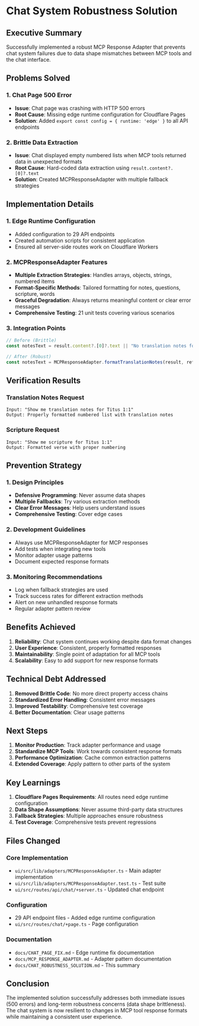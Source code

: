 # Chat System Robustness Solution

## Executive Summary

Successfully implemented a robust MCP Response Adapter that prevents chat system failures due to data shape mismatches between MCP tools and the chat interface.

## Problems Solved

### 1. Chat Page 500 Error

- **Issue**: Chat page was crashing with HTTP 500 errors
- **Root Cause**: Missing edge runtime configuration for Cloudflare Pages
- **Solution**: Added `export const config = { runtime: 'edge' }` to all API endpoints

### 2. Brittle Data Extraction

- **Issue**: Chat displayed empty numbered lists when MCP tools returned data in unexpected formats
- **Root Cause**: Hard-coded data extraction using `result.content?.[0]?.text`
- **Solution**: Created MCPResponseAdapter with multiple fallback strategies

## Implementation Details

### 1. Edge Runtime Configuration

- Added configuration to 29 API endpoints
- Created automation scripts for consistent application
- Ensured all server-side routes work on Cloudflare Workers

### 2. MCPResponseAdapter Features

- **Multiple Extraction Strategies**: Handles arrays, objects, strings, numbered items
- **Format-Specific Methods**: Tailored formatting for notes, questions, scripture, words
- **Graceful Degradation**: Always returns meaningful content or clear error messages
- **Comprehensive Testing**: 21 unit tests covering various scenarios

### 3. Integration Points

```typescript
// Before (Brittle)
const notesText = result.content?.[0]?.text || "No translation notes found";

// After (Robust)
const notesText = MCPResponseAdapter.formatTranslationNotes(result, reference);
```

## Verification Results

### Translation Notes Request

```
Input: "Show me translation notes for Titus 1:1"
Output: Properly formatted numbered list with translation notes
```

### Scripture Request

```
Input: "Show me scripture for Titus 1:1"
Output: Formatted verse with proper numbering
```

## Prevention Strategy

### 1. Design Principles

- **Defensive Programming**: Never assume data shapes
- **Multiple Fallbacks**: Try various extraction methods
- **Clear Error Messages**: Help users understand issues
- **Comprehensive Testing**: Cover edge cases

### 2. Development Guidelines

- Always use MCPResponseAdapter for MCP responses
- Add tests when integrating new tools
- Monitor adapter usage patterns
- Document expected response formats

### 3. Monitoring Recommendations

- Log when fallback strategies are used
- Track success rates for different extraction methods
- Alert on new unhandled response formats
- Regular adapter pattern review

## Benefits Achieved

1. **Reliability**: Chat system continues working despite data format changes
2. **User Experience**: Consistent, properly formatted responses
3. **Maintainability**: Single point of adaptation for all MCP tools
4. **Scalability**: Easy to add support for new response formats

## Technical Debt Addressed

1. **Removed Brittle Code**: No more direct property access chains
2. **Standardized Error Handling**: Consistent error messages
3. **Improved Testability**: Comprehensive test coverage
4. **Better Documentation**: Clear usage patterns

## Next Steps

1. **Monitor Production**: Track adapter performance and usage
2. **Standardize MCP Tools**: Work towards consistent response formats
3. **Performance Optimization**: Cache common extraction patterns
4. **Extended Coverage**: Apply pattern to other parts of the system

## Key Learnings

1. **Cloudflare Pages Requirements**: All routes need edge runtime configuration
2. **Data Shape Assumptions**: Never assume third-party data structures
3. **Fallback Strategies**: Multiple approaches ensure robustness
4. **Test Coverage**: Comprehensive tests prevent regressions

## Files Changed

### Core Implementation

- `ui/src/lib/adapters/MCPResponseAdapter.ts` - Main adapter implementation
- `ui/src/lib/adapters/MCPResponseAdapter.test.ts` - Test suite
- `ui/src/routes/api/chat/+server.ts` - Updated chat endpoint

### Configuration

- 29 API endpoint files - Added edge runtime configuration
- `ui/src/routes/chat/+page.ts` - Page configuration

### Documentation

- `docs/CHAT_PAGE_FIX.md` - Edge runtime fix documentation
- `docs/MCP_RESPONSE_ADAPTER.md` - Adapter pattern documentation
- `docs/CHAT_ROBUSTNESS_SOLUTION.md` - This summary

## Conclusion

The implemented solution successfully addresses both immediate issues (500 errors) and long-term robustness concerns (data shape brittleness). The chat system is now resilient to changes in MCP tool response formats while maintaining a consistent user experience.
